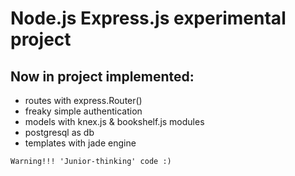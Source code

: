 # Node.js Express.js experimental project

## Now in project implemented:
* routes with express.Router()
* freaky simple authentication
* models with knex.js & bookshelf.js modules
* postgresql as db
* templates with jade engine

```
Warning!!! 'Junior-thinking' code :)
```
